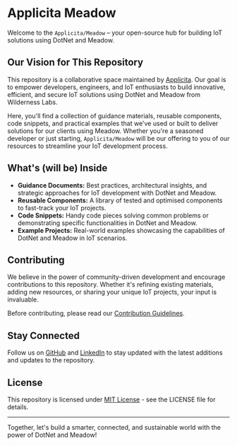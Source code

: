 # Applicita Meadow

Welcome to the `Applicita/Meadow` – your open-source hub for building IoT solutions using DotNet and Meadow.

## Our Vision for This Repository

This repository is a collaborative space maintained by [Applicita](https://www.applicita.com). Our goal is to empower developers, engineers, and IoT enthusiasts to build innovative, efficient, and secure IoT solutions using DotNet and Meadow from Wilderness Labs.

Here, you'll find a collection of guidance materials, reusable components, code snippets, and practical examples that we've used or built to deliver solutions for our clients using Meadow. Whether you're a seasoned developer or just starting, `Applicita/Meadow` will be our offering to you of our resources to streamline your IoT development process.

## What's (will be) Inside

- **Guidance Documents:** Best practices, architectural insights, and strategic approaches for IoT development with DotNet and Meadow.
- **Reusable Components:** A library of tested and optimised components to fast-track your IoT projects.
- **Code Snippets:** Handy code pieces solving common problems or demonstrating specific functionalities in DotNet and Meadow.
- **Example Projects:** Real-world examples showcasing the capabilities of DotNet and Meadow in IoT scenarios.

## Contributing

We believe in the power of community-driven development and encourage contributions to this repository. Whether it's refining existing materials, adding new resources, or sharing your unique IoT projects, your input is invaluable.

Before contributing, please read our [Contribution Guidelines](contribution-guidelines.md).

## Stay Connected

Follow us on [GitHub](https://github.com/Applicita) and [LinkedIn](https://www.linkedin.com/company/applicita-limited) to stay updated with the latest additions and updates to the repository.

## License

This repository is licensed under [MIT License](LICENSE) - see the LICENSE file for details.

---

Together, let's build a smarter, connected, and sustainable world with the power of DotNet and Meadow!

